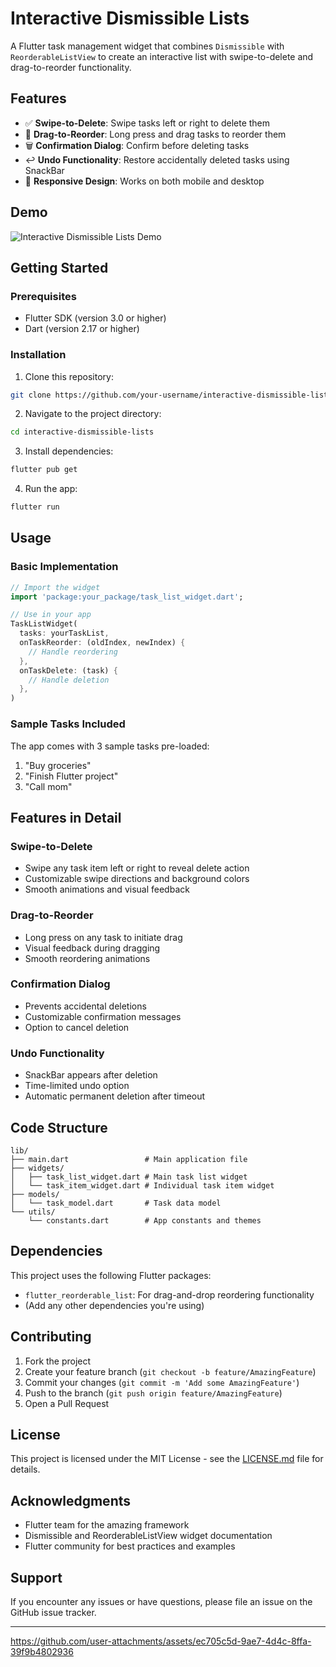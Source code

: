 # Interactive Dismissible Lists

A Flutter task management widget that combines `Dismissible` with `ReorderableListView` to create an interactive list with swipe-to-delete and drag-to-reorder functionality.

## Features

- ✅ **Swipe-to-Delete**: Swipe tasks left or right to delete them
- 🔄 **Drag-to-Reorder**: Long press and drag tasks to reorder them
- 🗑️ **Confirmation Dialog**: Confirm before deleting tasks
- ↩️ **Undo Functionality**: Restore accidentally deleted tasks using SnackBar
- 📱 **Responsive Design**: Works on both mobile and desktop

## Demo

![Interactive Dismissible Lists Demo](https://via.placeholder.com/300x600?text=Demo+Image)

## Getting Started

### Prerequisites

- Flutter SDK (version 3.0 or higher)
- Dart (version 2.17 or higher)

### Installation

1. Clone this repository:
```bash
git clone https://github.com/your-username/interactive-dismissible-lists.git
```

2. Navigate to the project directory:
```bash
cd interactive-dismissible-lists
```

3. Install dependencies:
```bash
flutter pub get
```

4. Run the app:
```bash
flutter run
```

## Usage

### Basic Implementation

```dart
// Import the widget
import 'package:your_package/task_list_widget.dart';

// Use in your app
TaskListWidget(
  tasks: yourTaskList,
  onTaskReorder: (oldIndex, newIndex) {
    // Handle reordering
  },
  onTaskDelete: (task) {
    // Handle deletion
  },
)
```

### Sample Tasks Included

The app comes with 3 sample tasks pre-loaded:
1. "Buy groceries"
2. "Finish Flutter project" 
3. "Call mom"

## Features in Detail

### Swipe-to-Delete
- Swipe any task item left or right to reveal delete action
- Customizable swipe directions and background colors
- Smooth animations and visual feedback

### Drag-to-Reorder
- Long press on any task to initiate drag
- Visual feedback during dragging
- Smooth reordering animations

### Confirmation Dialog
- Prevents accidental deletions
- Customizable confirmation messages
- Option to cancel deletion

### Undo Functionality
- SnackBar appears after deletion
- Time-limited undo option
- Automatic permanent deletion after timeout

## Code Structure

```
lib/
├── main.dart                 # Main application file
├── widgets/
│   ├── task_list_widget.dart # Main task list widget
│   └── task_item_widget.dart # Individual task item widget
├── models/
│   └── task_model.dart       # Task data model
└── utils/
    └── constants.dart        # App constants and themes
```

## Dependencies

This project uses the following Flutter packages:

- `flutter_reorderable_list`: For drag-and-drop reordering functionality
- (Add any other dependencies you're using)

## Contributing

1. Fork the project
2. Create your feature branch (`git checkout -b feature/AmazingFeature`)
3. Commit your changes (`git commit -m 'Add some AmazingFeature'`)
4. Push to the branch (`git push origin feature/AmazingFeature`)
5. Open a Pull Request

## License

This project is licensed under the MIT License - see the [LICENSE.md](LICENSE.md) file for details.

## Acknowledgments

- Flutter team for the amazing framework
- Dismissible and ReorderableListView widget documentation
- Flutter community for best practices and examples

## Support

If you encounter any issues or have questions, please file an issue on the GitHub issue tracker.

---
https://github.com/user-attachments/assets/ec705c5d-9ae7-4d4c-8ffa-39f9b4802936
